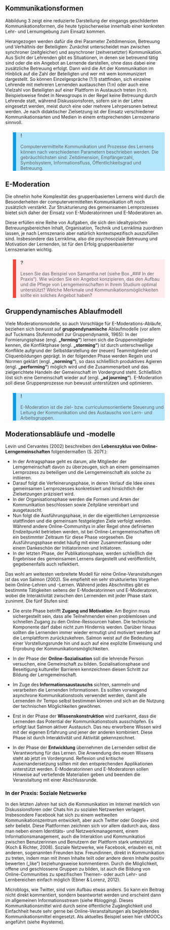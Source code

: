 <!-- filename: 04_Kommunikationsformen_beim_Online-Lernen_und_Moderation_von_Online-Lerngemeinschaften.md -->
<!-- title: Kommunikationsformen beim Online-Lernen und Moderation von Online-Lerngemeinschaften -->

## Kommunikationsformen

Abbildung 3 zeigt eine reduzierte Darstellung der eingangs geschilderten Kommunikationsformen, die heute typischerweise innerhalb einer konkreten Lehr- und Lernumgebung zum Einsatz kommen.

Herangezogen werden dafür die drei Parameter Zeitdimension, Betreuung und Verhältnis der Beteiligten: Zunächst unterscheidet man zwischen synchroner (zeitgleicher) und asynchroner (zeitversetzter) Kommunikation. Aus Sicht der Lehrenden gibt es Situationen, in denen sie betreuend tätig sind oder die ein Angebot an Lernende darstellen, ohne dass dabei eine zusätzliche Betreuung erfolgt. Dann wird die Art der Kommunikation im Hinblick auf die Zahl der Beteiligten und wer mit wem kommuniziert dargestellt. So können Einzelgespräche (1:1) stattfinden, sich einzelne Lehrende mit mehreren Lernenden austauschen (1:n) oder auch eine Vielzahl von Beteiligten auf einer Plattform in Austausch treten (n:n). Beispielsweise findet in Newsgroups in der Regel keine Betreuung durch Lehrende statt, während Diskussionsforen, sofern sie in der Lehre eingesetzt werden, meist durch eine oder mehrere Lehrpersonen betreut werden. Je nach didaktischer Zielsetzung ist der Einsatz verschiedener Kommunikationsarten und Medien in einem entsprechenden Lernszenario sinnvoll.

<blockquote style="background: #B3E5FC; border-left: 10px solid #039BE5">

### !

Computervermittelte Kommunikation und Prozesse des Lernens können nach verschiedenen Parametern beschrieben werden. Die gebräuchlichsten sind: Zeitdimension, Empfängerzahl, Symbolsystem, Informationsfluss, Öffentlichkeitsgrad und Betreuung.

</blockquote>

## E-Moderation

Die ohnehin hohe Komplexität des gruppenbasierten Lernens wird durch die Besonderheiten der computervermittelten Kommunikation oft noch zusätzlich verstärkt. Zur Strukturierung des gemeinsamen Lernprozesses bietet sich daher der Einsatz von E-Moderatorinnen und E-Moderatoren an.

Diese erfüllen eine Reihe von Aufgaben, die sich den idealtypischen Betreuungsbereichen Inhalt, Organisation, Technik und Lernklima zuordnen lassen, je nach Lernszenario aber natürlich kontextspezifisch auszufüllen sind. Insbesondere das Lernklima, also die psychosoziale Betreuung und Motivation der Lernenden, ist für den Erfolg gruppenbasierter Lernszenarien wichtig.

<blockquote style="background: #FFEBEE; border-left: 10px solid #F44336">

### ?

Lesen Sie das Beispiel von Samantha.net (siehe Box „### In der Praxis“). Wie würden Sie ein Angebot konzipieren, das den Aufbau und die Pflege von Lerngemeinschaften in Ihrem Studium optimal unterstützt? Welche Merkmale und Kommunikationsmöglichkeiten sollte ein solches Angebot haben?

</blockquote>

## Gruppendynamisches Ablaufmodell

Viele Moderationsmodelle, so auch Vorschläge für E-Moderations-Abläufe, beziehen sich bewusst auf **gruppendynamische** Ablaufmodelle (vor allem auf Tuckmans Stufenmodell zur Gruppendynamik, 1965): In der Formierungsphase (engl. **„forming“**) lernen sich die Gruppenmitglieder kennen, die Konfliktphase (engl. **„storming“**) ist durch unterschwellige Konflikte aufgrund der Selbstdarstellung der (neuen) Teammitglieder und Cliquenbildungen geprägt. In der folgenden Phase werden Regeln und Normen geklärt (engl. **„norming“**), so dass schließlich produktives Agieren (engl. **„performing“**) möglich wird und die Zusammenarbeit und das zielgerichtete Handeln der Gemeinschaft im Vordergrund steht. Schließlich löst sich eine Gemeinschaft wieder auf (engl. **„ad journing“**). E-Moderation soll diese Gruppenprozesse nun bewusst unterstützen und optimieren.

<blockquote style="background: #B3E5FC; border-left: 10px solid #039BE5">

### !

E-Moderation ist die ziel- bzw. curriculumsorientierte Steuerung und Leitung der Kommunikation und des Austauschs von Lern- und Arbeitsgruppen.

</blockquote>

## Moderationsabläufe und -modelle

Levin und Cervantes (2002) beschreiben den **Lebenszyklus von Online-Lerngemeinschaften** folgendermaßen (S. 207f.):

- In der Antragsphase geht es darum, alle Mitglieder der Lerngemeinschaft davon zu überzeugen, sich an einem gemeinsamen Lernprozess zu beteiligen und die Lerngemeinschaft als solche zu initiieren.
- Darauf folgt die Verfeinerungsphase, in deren Verlauf die Idee eines gemeinsamen Lernprozesses konkretisiert und hinsichtlich der Zielsetzungen präzisiert wird.
- In der Organisationsphase werden die Formen und Arten der Kommunikation beschlossen sowie Zeitpläne vereinbart und ausgetauscht.
- Nun folgt die Ausführungsphase, in der die eigentlichen Lernprozesse stattfinden und die gemeinsam festgelegten Ziele verfolgt werden. Während andere Online-Communitys in aller Regel ohne definierten Endzeitpunkt betrieben werden, ist bei Online-Lerngemeinschaften oft ein bestimmter Zeitraum für diese Phase vorgesehen. Die Ausführungsphase endet häufig mit einer Zusammenfassung oder einem Dankeschön der Initiatorinnen und Initiatoren.
- In der letzten Phase, der Publikationsphase, werden schließlich die Ergebnisse des gemeinsamen Lernens dargestellt und veröffentlicht, gegebenenfalls auch reflektiert.

Das wohl am weitesten verbreitete Modell für reine Online-Veranstaltungen ist das von Salmon (2002). Sie empfiehlt ein sehr strukturiertes Vorgehen beim Online-Lehren und -Lernen. Während jedes Abschnittes gibt es bestimmte Tätigkeiten seitens der E-Moderatorinnen und E-Moderatoren, wobei die Interaktivität zwischen den Lernenden mit jeder Phase stark zunimmt. Die fünf Stufen sind:

- Die erste Phase betrifft **Zugang und Motivation**: Am Beginn muss sichergestellt sein, dass alle Teilnehmenden einen problemlosen und schnellen Zugang zu den Online-Ressourcen haben. Die technische Komponente darf dabei nicht zum Hindernis werden. Darüber hinaus sollten die Lernenden immer wieder ermutigt und motiviert werden auf die Lernplattform zurückzukehren. Salmon weist auf die Bedeutung einer Vorstellungsrunde hin und auch auf eine explizite Einweisung und Erprobung der Kommunikationsmöglichkeiten.

- In der Phase der **Online-Sozialisation** soll die lehrende Person versuchen, eine Gemeinschaft zu bilden. Sozialisationsphase und Beseitigung kultureller Barrieren kennzeichnen diesen Schritt zur Bildung der Lerngemeinschaft.
- Im Zuge des **Informationsaustauschs** sichten, sammeln und verarbeiten die Lernenden Informationen. Es sollten vorwiegend asynchrone Kommunikationstools verwendet werden, damit alle Lernenden ihr Tempo selbst bestimmen können und sich an die Nutzung der technischen Möglichkeiten gewöhnen.
- Erst in der Phase der **Wissenskonstruktion** wird zuerkannt, dass die Lernenden das Potential der Kommunikationstools ausschöpfen. Es erfolgt laut Salmon aktiver Austausch. Das neu erworbene Wissen wird mit der eigenen Erfahrung und jener der anderen kombiniert. Diese Phase ist durch Interaktivität und Aktivität gekennzeichnet.
- In der Phase der **Entwicklung** übernehmen die Lernenden selbst die Verantwortung für das Lernen. Die Anwendung des neuen Wissens steht ab jetzt im Vordergrund. Reflexion und kritische Auseinandersetzung sollten mit den entsprechenden Applikationen unterstützt werden. E-Moderatorinnen und E-Moderatoren sollen Hinweise auf vertiefende Materialien geben und beenden die Veranstaltung mit einer Abschlussrunde.

</blockquote>

### In der Praxis: Soziale Netzwerke

In den letzten Jahren hat sich die Kommunikation im Internet merklich von Diskussionsforen oder Chats hin zu sozialen Netzwerken verlagert. Insbesondere Facebook hat sich zu einem weltweiten Kommunikationszentrum entwickelt, aber auch Twitter oder Google+ sind sehr beliebt. Diese Plattformen zeichnen sich vor allem dadurch aus, dass man neben einem Identitäts- und Netzwerkmanagement, einem Informationsmanagement, auch die Interaktion und Kommunikation zwischen Benutzerinnen und Benutzern der Plattform stark unterstützt (Koch &amp; Richter, 2008). Soziale Netzwerke, wie Facebook, erlauben es, mit anderen, sogenannten Freunden bzw. Freundinnen, direkt in Kommunikation zu treten, indem man mit ihnen Inhalte teilt oder andere deren Inhalte positiv bewerten („like“) beziehungsweise kommentieren. Durch die Möglichkeit, offene und geschlossene Gruppen zu bilden, ist auch die Bildung von Online-Communities zu spezifischen Themen- oder auch Lehr- und Lernbereichen einfach möglich (Ebner &amp; Lorenz, 2012).  
</blockquote> Microblogs, wie Twitter, sind vom Aufbau etwas anders. So kann ein Beitrag nicht direkt kommentiert, sondern beantwortet werden und erscheint dann im allgemeinen Informationsstream (siehe #blogging). Dieses Kommunikationsmittel wird durch seine öffentliche Zugänglichkeit und Einfachheit heute sehr gerne bei Online-Veranstaltungen als begleitendes Kommunikationsmittel eingesetzt. Als aktuelles Beispiel seien hier cMOOCs angeführt (siehe #systeme).
